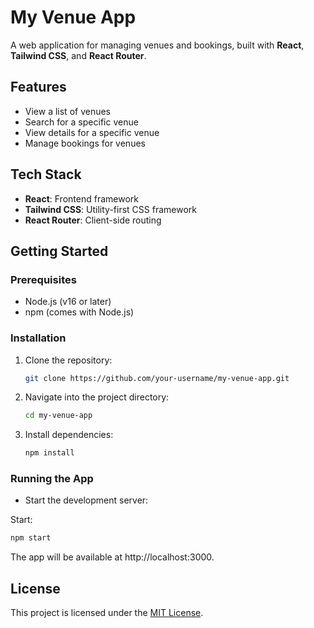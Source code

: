 # My Venue App

A web application for managing venues and bookings, built with **React**, **Tailwind CSS**, and **React Router**.  

## Features
- View a list of venues
- Search for a specific venue
- View details for a specific venue
- Manage bookings for venues

## Tech Stack
- **React**: Frontend framework
- **Tailwind CSS**: Utility-first CSS framework
- **React Router**: Client-side routing

## Getting Started

### Prerequisites
- Node.js (v16 or later)
- npm (comes with Node.js)

### Installation
1. Clone the repository:
   ```bash
   git clone https://github.com/your-username/my-venue-app.git
   
2. Navigate into the project directory:
   ```bash
   cd my-venue-app
   

3. Install dependencies:
   ```bash
   npm install


### Running the App
- Start the development server:

Start:
  ```bash
  npm start
```
The app will be available at http://localhost:3000.


## License

This project is licensed under the [MIT License](https://opensource.org/licenses/MIT).

